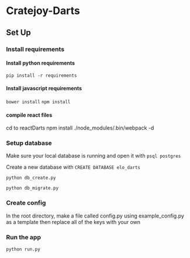 # Cratejoy-Darts

## Set Up

### Install requirements
#### Install python requirements
`pip install -r requirements`
#### Install javascript requirements
`bower install`
`npm install`
#### compile react files
cd to reactDarts
npm install
./node_modules/.bin/webpack -d

### Setup database
Make sure your local database is running and open it with
`psql postgres`

Create a new database with `CREATE DATABASE elo_darts`

`python db_create.py`

`python db_migrate.py`

### Create config
In the root directory, make a file called config.py using example_config.py as a template then replace all of the keys with your own

### Run the app
`python run.py`